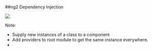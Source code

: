 ##ng2 Dependency Injection

<img src="img/dependency-injection.png" />

Note:
+ Supply new instances of a class to a component
+ Add providers to root module to get the same instance everywhere.
+ 